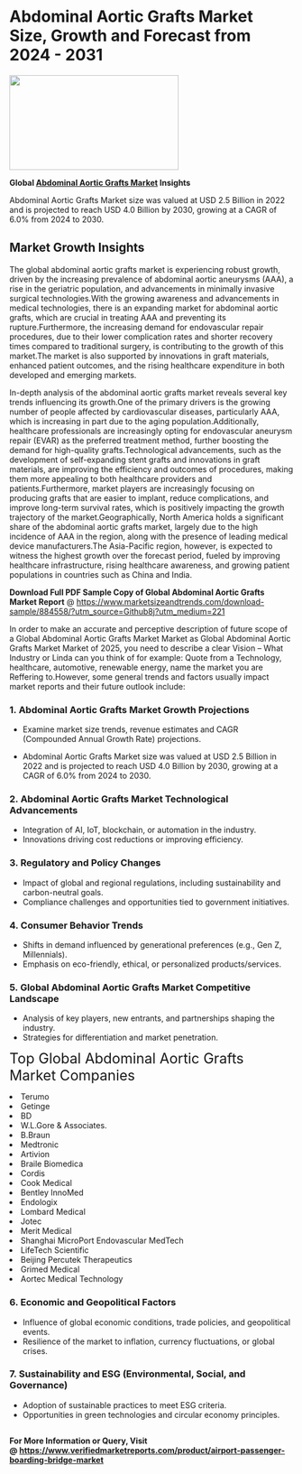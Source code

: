 <H1>Abdominal Aortic Grafts Market Size, Growth and Forecast from 2024 - 2031</H1><img class="aligncenter size-medium wp-image-584254" src="https://thirdeyenews.in/wp-content/uploads/2024/09/Global-Market-Research-300x168.jpeg" alt="" width="300" height="168" /><p><strong>Global&nbsp;<a href="https://www.marketsizeandtrends.com/download-sample/884558/?utm_source=Github8j?utm_medium=221">Abdominal Aortic Grafts Market</a> Insights</strong></p><p>Abdominal Aortic Grafts Market size was valued at USD 2.5 Billion in 2022 and is projected to reach USD 4.0 Billion by 2030, growing at a CAGR of 6.0% from 2024 to 2030.</p><p><h2>Market Growth Insights</h2> <p>The global abdominal aortic grafts market is experiencing robust growth, driven by the increasing prevalence of abdominal aortic aneurysms (AAA), a rise in the geriatric population, and advancements in minimally invasive surgical technologies.With the growing awareness and advancements in medical technologies, there is an expanding market for abdominal aortic grafts, which are crucial in treating AAA and preventing its rupture.Furthermore, the increasing demand for endovascular repair procedures, due to their lower complication rates and shorter recovery times compared to traditional surgery, is contributing to the growth of this market.The market is also supported by innovations in graft materials, enhanced patient outcomes, and the rising healthcare expenditure in both developed and emerging markets.<br></p> <p>In-depth analysis of the abdominal aortic grafts market reveals several key trends influencing its growth.One of the primary drivers is the growing number of people affected by cardiovascular diseases, particularly AAA, which is increasing in part due to the aging population.Additionally, healthcare professionals are increasingly opting for endovascular aneurysm repair (EVAR) as the preferred treatment method, further boosting the demand for high-quality grafts.Technological advancements, such as the development of self-expanding stent grafts and innovations in graft materials, are improving the efficiency and outcomes of procedures, making them more appealing to both healthcare providers and patients.Furthermore, market players are increasingly focusing on producing grafts that are easier to implant, reduce complications, and improve long-term survival rates, which is positively impacting the growth trajectory of the market.Geographically, North America holds a significant share of the abdominal aortic grafts market, largely due to the high incidence of AAA in the region, along with the presence of leading medical device manufacturers.The Asia-Pacific region, however, is expected to witness the highest growth over the forecast period, fueled by improving healthcare infrastructure, rising healthcare awareness, and growing patient populations in countries such as China and India.<br></p><p><span class=""><strong>Download Full PDF Sample Copy of Global Abdominal Aortic Grafts Market Report</strong> @ <a href="https://www.marketsizeandtrends.com/download-sample/884558/?utm_source=Github8j?utm_medium=221" target="_blank">https://www.marketsizeandtrends.com/download-sample/884558/?utm_source=Github8j?utm_medium=221</a></span></p><p>In order to make an accurate and perceptive description of future scope of a Global&nbsp;Abdominal Aortic Grafts Market Market as Global&nbsp;Abdominal Aortic Grafts Market Market of 2025, you need to describe a clear Vision &ndash; What Industry or Linda can you think of for example: Quote from a Technology, healthcare, automotive, renewable energy, name the market you are Reffering to.However, some general trends and factors usually impact market reports and their future outlook include:</p><h3>1.&nbsp;<strong>Abdominal Aortic Grafts Market Growth Projections</strong></h3><ul><li>Examine market size trends, revenue estimates and CAGR (Compounded Annual Growth Rate) projections.</li><li><p>Abdominal Aortic Grafts Market size was valued at USD 2.5 Billion in 2022 and is projected to reach USD 4.0 Billion by 2030, growing at a CAGR of 6.0% from 2024 to 2030.</p></li></ul><h3>2.&nbsp;<strong>Abdominal Aortic Grafts Market Technological Advancements</strong></h3><ul><li>Integration of AI, IoT, blockchain, or automation in the industry.</li><li>Innovations driving cost reductions or improving efficiency.</li></ul><h3>3.&nbsp;<strong>Regulatory and Policy Changes</strong></h3><ul><li>Impact of global and regional regulations, including sustainability and carbon-neutral goals.</li><li>Compliance challenges and opportunities tied to government initiatives.</li></ul><h3>4.&nbsp;<strong>Consumer Behavior Trends</strong></h3><ul><li>Shifts in demand influenced by generational preferences (e.g., Gen Z, Millennials).</li><li>Emphasis on eco-friendly, ethical, or personalized products/services.</li></ul><h3>5.&nbsp;<strong>Global Abdominal Aortic Grafts Market Competitive Landscape</strong></h3><ul><li>Analysis of key players, new entrants, and partnerships shaping the industry.</li><li>Strategies for differentiation and market penetration.</li></ul><p data-pm-slice="1 1 []"><span style="color: inherit; font-family: inherit; font-size: 25px;">Top Global Abdominal Aortic Grafts Market Companies</span></p><div class="" data-test-id=""><p><li>Terumo</li><li> Getinge</li><li> BD</li><li> W.L.Gore & Associates.</li><li> B.Braun</li><li> Medtronic</li><li> Artivion</li><li> Braile Biomedica</li><li> Cordis</li><li> Cook Medical</li><li> Bentley InnoMed</li><li> Endologix</li><li> Lombard Medical</li><li> Jotec</li><li> Merit Medical</li><li> Shanghai MicroPort Endovascular MedTech</li><li> LifeTech Scientific</li><li> Beijing Percutek Therapeutics</li><li> Grimed Medical</li><li> Aortec Medical Technology</li></p></div><h3>6.&nbsp;<strong>Economic and Geopolitical Factors</strong></h3><ul><li>Influence of global economic conditions, trade policies, and geopolitical events.</li><li>Resilience of the market to inflation, currency fluctuations, or global crises.</li></ul><h3>7.&nbsp;<strong>Sustainability and ESG (Environmental, Social, and Governance)</strong></h3><ul><li>Adoption of sustainable practices to meet ESG criteria.</li><li>Opportunities in green technologies and circular economy principles.</li></ul><h2><strong style="font-size: 14px;">For More Information or Query, Visit @&nbsp;</strong><a style="background-color: #ffffff; font-size: 14px;" href="https://www.marketsizeandtrends.com/report/abdominal-aortic-grafts-market/" target="_blank">https://www.verifiedmarketreports.com/product/airport-passenger-boarding-bridge-market</a></h2>